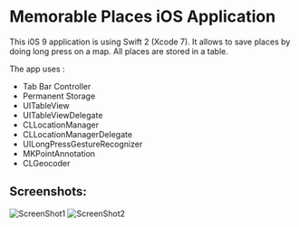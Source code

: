 # Memorable Places iOS Application  
  
This i0S 9 application is using Swift 2 (Xcode 7). It allows to save places by doing long press on a map. All places are stored in a table.  

The app uses :
- Tab Bar Controller
- Permanent Storage
- UITableView
- UITableViewDelegate
- CLLocationManager
- CLLocationManagerDelegate
- UILongPressGestureRecognizer
- MKPointAnnotation
- CLGeocoder
  
## Screenshots:
  
![ScreenShot1](https://raw.github.com/RedFish/Memorable-Places/master/Screenshots/Screenshot_1.png)
![ScreenShot2](https://raw.github.com/RedFish/Memorable-Places/master/Screenshots/Screenshot_2.png)